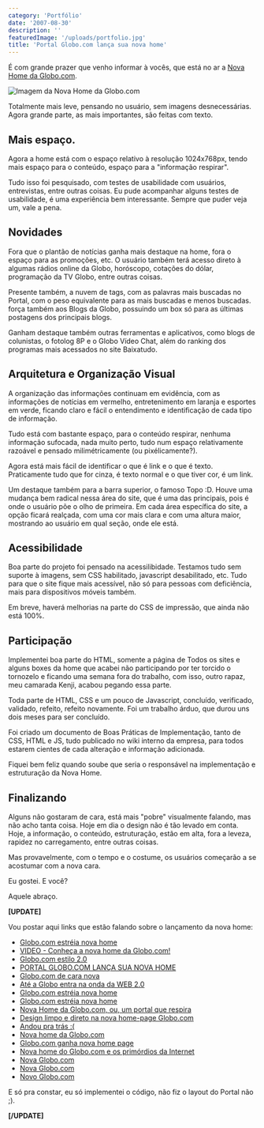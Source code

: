 ```yaml
---
category: 'Portfólio'
date: '2007-08-30'
description: ''
featuredImage: '/uploads/portfolio.jpg'
title: 'Portal Globo.com lança sua nova home'
---
```


É com grande prazer que venho informar à vocês, que está no ar a [Nova Home da Globo.com](http://www.globo.com/).

![Imagem da Nova Home da Globo.com](/uploads/0_11431586_00.jpg)

Totalmente mais leve, pensando no usuário, sem imagens desnecessárias. Agora grande parte, as mais importantes, são feitas com texto.

## Mais espaço.

Agora a home está com o espaço relativo à resolução 1024x768px, tendo mais espaço para o conteúdo, espaço para a "informação respirar".

Tudo isso foi pesquisado, com testes de usabilidade com usuários, entrevistas, entre outras coisas. Eu pude acompanhar alguns testes de usabilidade, é uma experiência bem interessante. Sempre que puder veja um, vale a pena.

## Novidades

Fora que o plantão de notícias ganha mais destaque na home, fora o espaço para as promoções, etc. O usuário também terá acesso direto à algumas rádios online da Globo, horóscopo, cotações do dólar, programação da TV Globo, entre outras coisas.

Presente também, a nuvem de tags, com as palavras mais buscadas no Portal, com o peso equivalente para as mais buscadas e menos buscadas. força também aos Blogs da Globo, possuindo um box só para as últimas postagens dos principais blogs.

Ganham destaque também outras ferramentas e aplicativos, como blogs de colunistas, o fotolog 8P e o Globo Vídeo Chat, além do ranking dos programas mais acessados no site Baixatudo.

## Arquitetura e Organização Visual

A organização das informações continuam em evidência, com as informações de notícias em vermelho, entretenimento em laranja e esportes em verde, ficando claro e fácil o entendimento e identificação de cada tipo de informação.

Tudo está com bastante espaço, para o conteúdo respirar, nenhuma informação sufocada, nada muito perto, tudo num espaço relativamente razoável e pensado milimétricamente (ou pixélicamente?).

Agora está mais fácil de identificar o que é link e o que é texto. Praticamente tudo que for cinza, é texto normal e o que tiver cor, é um link.

Um destaque também para a barra superior, o famoso Topo :D. Houve uma mudança bem radical nessa área do site, que é uma das principais, pois é onde o usuário põe o olho de primeira. Em cada área específica do site, a opção ficará realçada, com uma cor mais clara e com uma altura maior, mostrando ao usuário em qual seção, onde ele está.

## Acessibilidade

Boa parte do projeto foi pensado na acessilibidade. Testamos tudo sem suporte à imagens, sem CSS habilitado, javascript desabilitado, etc. Tudo para que o site fique mais acessível, não só para pessoas com deficiência, mais para dispositivos móveis também.

Em breve, haverá melhorias na parte do CSS de impressão, que ainda não está 100%.

## Participação

Implementei boa parte do HTML, somente a página de Todos os sites e alguns boxes da home que acabei não participando por ter torcido o tornozelo e ficando uma semana fora do trabalho, com isso, outro rapaz, meu camarada Kenji, acabou pegando essa parte.

Toda parte de HTML, CSS e um pouco de Javascript, concluído, verificado, validado, refeito, refeito novamente. Foi um trabalho árduo, que durou uns dois meses para ser concluído.

Foi criado um documento de Boas Práticas de Implementação, tanto de CSS, HTML e JS, tudo publicado no wiki interno da empresa, para todos estarem cientes de cada alteração e informação adicionada.

Fiquei bem feliz quando soube que seria o responsável na implementação e estruturação da Nova Home.

## Finalizando

Alguns não gostaram de cara, está mais "pobre" visualmente falando, mas não acho tanta coisa. Hoje em dia o design não é tão levado em conta. Hoje, a informação, o conteúdo, estruturação, estão em alta, fora a leveza, rapidez no carregamento, entre outras coisas.

Mas provavelmente, com o tempo e o costume, os usuários começarão a se acostumar com a nova cara.

Eu gostei. E você?

Aquele abraço.

**\[UPDATE\]**

Vou postar aqui links que estão falando sobre o lançamento da nova home:

- [Globo.com estréia nova home](http://g1.globo.com/Noticias/Tecnologia/0,,MUL95922-6174,00.html)
- [VIDEO - Conheça a nova home da Globo.com!](http://video.globo.com/Videos/Player/0,,GIM722232-7759-CONHECA+A+NOVA+HOME+DA+GLOBOCOM,00.html)
- [Globo.com estilo 2.0](http://portalgyn.blog.br/2007/08/30/globocom-estilo-20/)
- [PORTAL GLOBO.COM LANÇA SUA NOVA HOME](http://www.portaldasnoticias.com/portal-globocom-lanca-sua-nova-home/)
- [Globo.com de cara nova](http://www.dourado.net/2007/08/30/globocom-de-cara-nova/)
- [Até a Globo entra na onda da WEB 2.0](http://internauta20.blogspot.com/2007/08/at-globo-entra-na-onda-da-web-20.html)
- [Globo.com estréia nova home](http://blog.mofo.art.br/2007/08/29/globocom-estreia-nova-home/)
- [Globo.com estréia nova home](http://www.alexandresaddi.com/2007/08/30/globocom-estreia-nova-home/)
- [Nova Home da Globo.com, ou, um portal que respira](http://www.carreirasolo.org/archives/nova_home_da_globoc.html)
- [Design limpo e direto na nova home-page Globo.com](http://blog.mhavila.com.br/2007/08/30/design-limpo-e-direto-na-nova-home-page-globocom/)
- [Andou pra trás :(](http://www.viuisso.com.br/2007/09/01/andou-pra-tras/)
- [Nova home da Globo.com](http://marciamaia.wordpress.com/2007/08/30/nova-home-da-globocom/)
- [Globo.com ganha nova home page](http://www.googlediscovery.com/2007/08/30/globocom-ganha-nova-home-page/)
- [Nova home do Globo.com e os primórdios da Internet](http://edudiserto.blogspot.com/2007/08/nova-home-do-globocom-e-os-primrdios-da.html)
- [Nova Globo.com](http://www.heldersantos.com.br/publicitando/2007/08/30/nova-globocom/)
- [Nova Globo.com](http://mtristao.com/blog/2007/08/30/nova-globocom/)
- [Novo Globo.com](http://www.pristina.org/?p=2117)

E só pra constar, eu só implementei o código, não fiz o layout do Portal não ;).

**\[/UPDATE\]**
